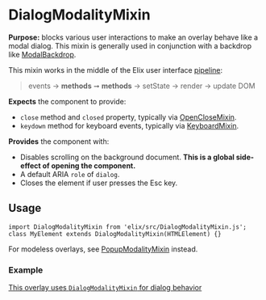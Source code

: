 # DialogModalityMixin

**Purpose:** blocks various user interactions to make an overlay behave like a modal dialog. This mixin is generally used in conjunction with a backdrop like [ModalBackdrop](ModalBackdrop).

This mixin works in the middle of the Elix user interface [pipeline](pipeline):

> events → **methods** ➞ **methods** → setState → render → update DOM

**Expects** the component to provide:
* `close` method and `closed` property, typically via [OpenCloseMixin](OpenCloseMixin).
* `keydown` method for keyboard events, typically via [KeyboardMixin](KeyboardMixin).

**Provides** the component with:
* Disables scrolling on the background document. **This is a global side-effect of opening the component.**
* A default ARIA `role` of `dialog`.
* Closes the element if user presses the Esc key.

## Usage

    import DialogModalityMixin from 'elix/src/DialogModalityMixin.js';
    class MyElement extends DialogModalityMixin(HTMLElement) {}

For modeless overlays, see [PopupModalityMixin](PopupModalityMixin) instead.


### Example

[This overlay uses `DialogModalityMixin` for dialog behavior](/demos/dialog.html)
